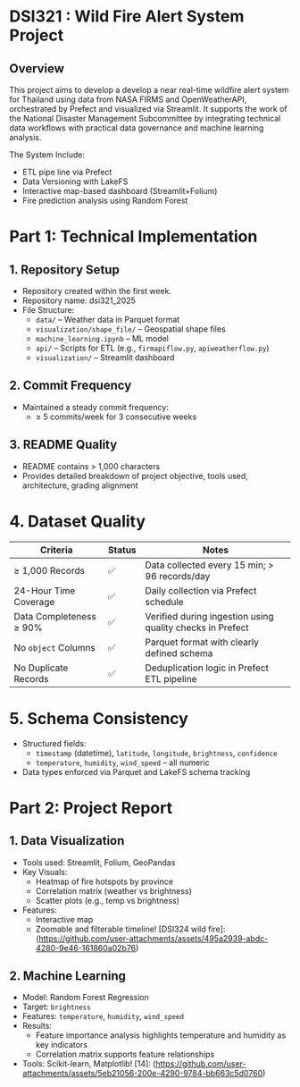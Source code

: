 # DSI321 : Wild Fire Alert System Project

## Overview

This project aims to develop a develop a near real-time wildfire alert system for Thailand using data from NASA FIRMS and OpenWeatherAPI, orchestrated by Prefect and visualized via Streamlit. It supports the work of the National Disaster Management Subcommittee by integrating technical data workflows with practical data governance and machine learning analysis.

The System Include:
- ETL pipe line via Prefect
- Data Versioning with LakeFS
- Interactive map-based dashboard (Streamlit+Folium)
- Fire prediction analysis using Random Forest

# Part 1: Technical Implementation

## 1. Repository Setup

* Repository created within the first week.
* Repository name: dsi321_2025
* File Structure:
    * `data/` – Weather data in Parquet format
    * `visualization/shape_file/` – Geospatial shape files
    * `machine_learning.ipynb` – ML model
    * `api/` – Scripts for ETL (e.g., `firmapiflow.py`, `apiweatherflow.py`)
    * `visualization/` – Streamlit dashboard

## 2. Commit Frequency

* Maintained a steady commit frequency:
    * ≥ 5 commits/week for 3 consecutive weeks

## 3. README Quality

* README contains > 1,000 characters
* Provides detailed breakdown of project objective, tools used, architecture, grading alignment

# 4. Dataset Quality

| Criteria                 | Status | Notes                                                 |
| ------------------------ | ------ | ----------------------------------------------------- |
| ≥ 1,000 Records          | ✅     | Data collected every 15 min; > 96 records/day         |
| 24-Hour Time Coverage    | ✅     | Daily collection via Prefect schedule                 |
| Data Completeness ≥ 90%  | ✅     | Verified during ingestion using quality checks in Prefect |
| No `object` Columns      | ✅     | Parquet format with clearly defined schema            |
| No Duplicate Records     | ✅     | Deduplication logic in Prefect ETL pipeline           |

# 5. Schema Consistency

* Structured fields:
    * `timestamp` (datetime), `latitude`, `longitude`, `brightness`, `confidence`
    * `temperature`, `humidity`, `wind_speed` – all numeric
* Data types enforced via Parquet and LakeFS schema tracking

# Part 2: Project Report

## 1. Data Visualization

* Tools used: Streamlit, Folium, GeoPandas
* Key Visuals:
    * Heatmap of fire hotspots by province
    * Correlation matrix (weather vs brightness)
    * Scatter plots (e.g., temp vs brightness)
* Features:
    * Interactive map
    * Zoomable and filterable timeline!
  [DSI324 wild fire]:
(https://github.com/user-attachments/assets/495a2939-abdc-4280-9e46-161860a02b76)

## 2. Machine Learning

* Model: Random Forest Regression
* Target: `brightness`
* Features: `temperature`, `humidity`, `wind_speed`
* Results:
    * Feature importance analysis highlights temperature and humidity as key indicators
    * Correlation matrix supports feature relationships
* Tools: Scikit-learn, Matplotlib!
[14]:
(https://github.com/user-attachments/assets/5eb21056-200e-4290-9784-bb663c5d0760)


